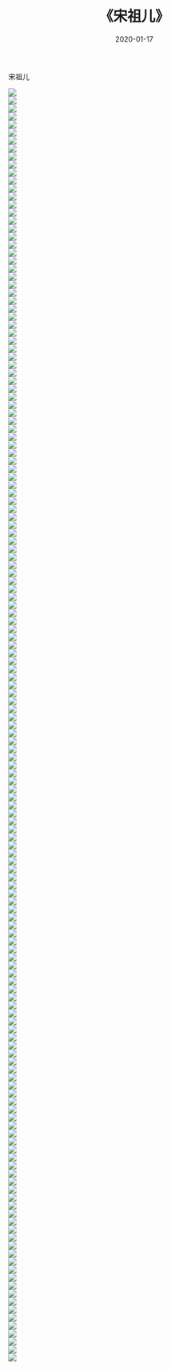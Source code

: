 ﻿---
layout: post
title:  《宋祖儿》
date:   2020-01-17
img: http://img.660000.xyz/Sharelink/壁纸/明星魅力/华人明星/宋祖儿/000.jpg
categories: [美女, 清纯, 唯美]
---

宋祖儿

 ![](http://img.660000.xyz/Sharelink/壁纸/明星魅力/华人明星/宋祖儿/001.jpg) <br>![](http://img.660000.xyz/Sharelink/壁纸/明星魅力/华人明星/宋祖儿/002.jpg) <br>![](http://img.660000.xyz/Sharelink/壁纸/明星魅力/华人明星/宋祖儿/003.jpg) <br>![](http://img.660000.xyz/Sharelink/壁纸/明星魅力/华人明星/宋祖儿/004.jpg) <br>![](http://img.660000.xyz/Sharelink/壁纸/明星魅力/华人明星/宋祖儿/005.jpg) <br>![](http://img.660000.xyz/Sharelink/壁纸/明星魅力/华人明星/宋祖儿/006.jpg) <br>![](http://img.660000.xyz/Sharelink/壁纸/明星魅力/华人明星/宋祖儿/007.jpg) <br>![](http://img.660000.xyz/Sharelink/壁纸/明星魅力/华人明星/宋祖儿/008.jpg) <br>![](http://img.660000.xyz/Sharelink/壁纸/明星魅力/华人明星/宋祖儿/009.jpg) <br>![](http://img.660000.xyz/Sharelink/壁纸/明星魅力/华人明星/宋祖儿/010.jpg) <br>![](http://img.660000.xyz/Sharelink/壁纸/明星魅力/华人明星/宋祖儿/011.jpg) <br>![](http://img.660000.xyz/Sharelink/壁纸/明星魅力/华人明星/宋祖儿/012.jpg) <br>![](http://img.660000.xyz/Sharelink/壁纸/明星魅力/华人明星/宋祖儿/013.jpg) <br>![](http://img.660000.xyz/Sharelink/壁纸/明星魅力/华人明星/宋祖儿/014.jpg) <br>![](http://img.660000.xyz/Sharelink/壁纸/明星魅力/华人明星/宋祖儿/015.jpg) <br>![](http://img.660000.xyz/Sharelink/壁纸/明星魅力/华人明星/宋祖儿/016.jpg) <br>![](http://img.660000.xyz/Sharelink/壁纸/明星魅力/华人明星/宋祖儿/017.jpg) <br>![](http://img.660000.xyz/Sharelink/壁纸/明星魅力/华人明星/宋祖儿/018.jpg) <br>![](http://img.660000.xyz/Sharelink/壁纸/明星魅力/华人明星/宋祖儿/019.jpg) <br>![](http://img.660000.xyz/Sharelink/壁纸/明星魅力/华人明星/宋祖儿/020.jpg) <br>![](http://img.660000.xyz/Sharelink/壁纸/明星魅力/华人明星/宋祖儿/021.jpg) <br>![](http://img.660000.xyz/Sharelink/壁纸/明星魅力/华人明星/宋祖儿/022.jpg) <br>![](http://img.660000.xyz/Sharelink/壁纸/明星魅力/华人明星/宋祖儿/023.jpg) <br>![](http://img.660000.xyz/Sharelink/壁纸/明星魅力/华人明星/宋祖儿/024.jpg) <br>![](http://img.660000.xyz/Sharelink/壁纸/明星魅力/华人明星/宋祖儿/025.jpg) <br>![](http://img.660000.xyz/Sharelink/壁纸/明星魅力/华人明星/宋祖儿/026.jpg) <br>![](http://img.660000.xyz/Sharelink/壁纸/明星魅力/华人明星/宋祖儿/027.jpg) <br>![](http://img.660000.xyz/Sharelink/壁纸/明星魅力/华人明星/宋祖儿/028.jpg) <br>![](http://img.660000.xyz/Sharelink/壁纸/明星魅力/华人明星/宋祖儿/029.jpg) <br>![](http://img.660000.xyz/Sharelink/壁纸/明星魅力/华人明星/宋祖儿/030.jpg) <br>![](http://img.660000.xyz/Sharelink/壁纸/明星魅力/华人明星/宋祖儿/031.jpg) <br>![](http://img.660000.xyz/Sharelink/壁纸/明星魅力/华人明星/宋祖儿/032.jpg) <br>![](http://img.660000.xyz/Sharelink/壁纸/明星魅力/华人明星/宋祖儿/033.jpg) <br>![](http://img.660000.xyz/Sharelink/壁纸/明星魅力/华人明星/宋祖儿/034.jpg) <br>![](http://img.660000.xyz/Sharelink/壁纸/明星魅力/华人明星/宋祖儿/035.jpg) <br>![](http://img.660000.xyz/Sharelink/壁纸/明星魅力/华人明星/宋祖儿/036.jpg) <br>![](http://img.660000.xyz/Sharelink/壁纸/明星魅力/华人明星/宋祖儿/037.jpg) <br>![](http://img.660000.xyz/Sharelink/壁纸/明星魅力/华人明星/宋祖儿/038.jpg) <br>![](http://img.660000.xyz/Sharelink/壁纸/明星魅力/华人明星/宋祖儿/039.jpg) <br>![](http://img.660000.xyz/Sharelink/壁纸/明星魅力/华人明星/宋祖儿/040.jpg) <br>![](http://img.660000.xyz/Sharelink/壁纸/明星魅力/华人明星/宋祖儿/041.jpg) <br>![](http://img.660000.xyz/Sharelink/壁纸/明星魅力/华人明星/宋祖儿/042.jpg) <br>![](http://img.660000.xyz/Sharelink/壁纸/明星魅力/华人明星/宋祖儿/043.jpg) <br>![](http://img.660000.xyz/Sharelink/壁纸/明星魅力/华人明星/宋祖儿/044.jpg) <br>![](http://img.660000.xyz/Sharelink/壁纸/明星魅力/华人明星/宋祖儿/045.jpg) <br>![](http://img.660000.xyz/Sharelink/壁纸/明星魅力/华人明星/宋祖儿/046.jpg) <br>![](http://img.660000.xyz/Sharelink/壁纸/明星魅力/华人明星/宋祖儿/047.jpg) <br>![](http://img.660000.xyz/Sharelink/壁纸/明星魅力/华人明星/宋祖儿/048.jpg) <br>![](http://img.660000.xyz/Sharelink/壁纸/明星魅力/华人明星/宋祖儿/049.jpg) <br>![](http://img.660000.xyz/Sharelink/壁纸/明星魅力/华人明星/宋祖儿/050.jpg) <br>![](http://img.660000.xyz/Sharelink/壁纸/明星魅力/华人明星/宋祖儿/051.jpg) <br>![](http://img.660000.xyz/Sharelink/壁纸/明星魅力/华人明星/宋祖儿/052.jpg) <br>![](http://img.660000.xyz/Sharelink/壁纸/明星魅力/华人明星/宋祖儿/053.jpg) <br>![](http://img.660000.xyz/Sharelink/壁纸/明星魅力/华人明星/宋祖儿/054.jpg) <br>![](http://img.660000.xyz/Sharelink/壁纸/明星魅力/华人明星/宋祖儿/055.jpg) <br>![](http://img.660000.xyz/Sharelink/壁纸/明星魅力/华人明星/宋祖儿/056.jpg) <br>![](http://img.660000.xyz/Sharelink/壁纸/明星魅力/华人明星/宋祖儿/057.jpg) <br>![](http://img.660000.xyz/Sharelink/壁纸/明星魅力/华人明星/宋祖儿/058.jpg) <br>![](http://img.660000.xyz/Sharelink/壁纸/明星魅力/华人明星/宋祖儿/059.jpg) <br>![](http://img.660000.xyz/Sharelink/壁纸/明星魅力/华人明星/宋祖儿/060.jpg) <br>![](http://img.660000.xyz/Sharelink/壁纸/明星魅力/华人明星/宋祖儿/061.jpg) <br>![](http://img.660000.xyz/Sharelink/壁纸/明星魅力/华人明星/宋祖儿/062.jpg) <br>![](http://img.660000.xyz/Sharelink/壁纸/明星魅力/华人明星/宋祖儿/063.jpg) <br>![](http://img.660000.xyz/Sharelink/壁纸/明星魅力/华人明星/宋祖儿/064.jpg) <br>![](http://img.660000.xyz/Sharelink/壁纸/明星魅力/华人明星/宋祖儿/065.jpg) <br>![](http://img.660000.xyz/Sharelink/壁纸/明星魅力/华人明星/宋祖儿/066.jpg) <br>![](http://img.660000.xyz/Sharelink/壁纸/明星魅力/华人明星/宋祖儿/067.jpg) <br>![](http://img.660000.xyz/Sharelink/壁纸/明星魅力/华人明星/宋祖儿/068.jpg) <br>![](http://img.660000.xyz/Sharelink/壁纸/明星魅力/华人明星/宋祖儿/069.jpg) <br>![](http://img.660000.xyz/Sharelink/壁纸/明星魅力/华人明星/宋祖儿/070.jpg) <br>![](http://img.660000.xyz/Sharelink/壁纸/明星魅力/华人明星/宋祖儿/071.jpg) <br>![](http://img.660000.xyz/Sharelink/壁纸/明星魅力/华人明星/宋祖儿/072.jpg) <br>![](http://img.660000.xyz/Sharelink/壁纸/明星魅力/华人明星/宋祖儿/073.jpg) <br>![](http://img.660000.xyz/Sharelink/壁纸/明星魅力/华人明星/宋祖儿/074.jpg) <br>![](http://img.660000.xyz/Sharelink/壁纸/明星魅力/华人明星/宋祖儿/075.jpg) <br>![](http://img.660000.xyz/Sharelink/壁纸/明星魅力/华人明星/宋祖儿/076.jpg) <br>![](http://img.660000.xyz/Sharelink/壁纸/明星魅力/华人明星/宋祖儿/077.jpg) <br>![](http://img.660000.xyz/Sharelink/壁纸/明星魅力/华人明星/宋祖儿/078.jpg) <br>![](http://img.660000.xyz/Sharelink/壁纸/明星魅力/华人明星/宋祖儿/079.jpg) <br>![](http://img.660000.xyz/Sharelink/壁纸/明星魅力/华人明星/宋祖儿/080.jpg) <br>![](http://img.660000.xyz/Sharelink/壁纸/明星魅力/华人明星/宋祖儿/081.jpg) <br>![](http://img.660000.xyz/Sharelink/壁纸/明星魅力/华人明星/宋祖儿/082.jpg) <br>![](http://img.660000.xyz/Sharelink/壁纸/明星魅力/华人明星/宋祖儿/083.jpg) <br>![](http://img.660000.xyz/Sharelink/壁纸/明星魅力/华人明星/宋祖儿/084.jpg) <br>![](http://img.660000.xyz/Sharelink/壁纸/明星魅力/华人明星/宋祖儿/085.jpg) <br>![](http://img.660000.xyz/Sharelink/壁纸/明星魅力/华人明星/宋祖儿/086.jpg) <br>![](http://img.660000.xyz/Sharelink/壁纸/明星魅力/华人明星/宋祖儿/087.jpg) <br>![](http://img.660000.xyz/Sharelink/壁纸/明星魅力/华人明星/宋祖儿/088.jpg) <br>![](http://img.660000.xyz/Sharelink/壁纸/明星魅力/华人明星/宋祖儿/089.jpg) <br>![](http://img.660000.xyz/Sharelink/壁纸/明星魅力/华人明星/宋祖儿/090.jpg) <br>![](http://img.660000.xyz/Sharelink/壁纸/明星魅力/华人明星/宋祖儿/091.jpg) <br>![](http://img.660000.xyz/Sharelink/壁纸/明星魅力/华人明星/宋祖儿/092.jpg) <br>![](http://img.660000.xyz/Sharelink/壁纸/明星魅力/华人明星/宋祖儿/093.jpg) <br>![](http://img.660000.xyz/Sharelink/壁纸/明星魅力/华人明星/宋祖儿/094.jpg) <br>![](http://img.660000.xyz/Sharelink/壁纸/明星魅力/华人明星/宋祖儿/095.jpg) <br>![](http://img.660000.xyz/Sharelink/壁纸/明星魅力/华人明星/宋祖儿/096.jpg) <br>![](http://img.660000.xyz/Sharelink/壁纸/明星魅力/华人明星/宋祖儿/097.jpg) <br>![](http://img.660000.xyz/Sharelink/壁纸/明星魅力/华人明星/宋祖儿/098.jpg) <br>![](http://img.660000.xyz/Sharelink/壁纸/明星魅力/华人明星/宋祖儿/099.jpg) <br>![](http://img.660000.xyz/Sharelink/壁纸/明星魅力/华人明星/宋祖儿/100.jpg) <br>![](http://img.660000.xyz/Sharelink/壁纸/明星魅力/华人明星/宋祖儿/101.jpg) <br>![](http://img.660000.xyz/Sharelink/壁纸/明星魅力/华人明星/宋祖儿/102.jpg) <br>![](http://img.660000.xyz/Sharelink/壁纸/明星魅力/华人明星/宋祖儿/103.jpg) <br>![](http://img.660000.xyz/Sharelink/壁纸/明星魅力/华人明星/宋祖儿/104.jpg) <br>![](http://img.660000.xyz/Sharelink/壁纸/明星魅力/华人明星/宋祖儿/105.jpg) <br>![](http://img.660000.xyz/Sharelink/壁纸/明星魅力/华人明星/宋祖儿/106.jpg) <br>![](http://img.660000.xyz/Sharelink/壁纸/明星魅力/华人明星/宋祖儿/107.jpg) <br>![](http://img.660000.xyz/Sharelink/壁纸/明星魅力/华人明星/宋祖儿/108.jpg) <br>![](http://img.660000.xyz/Sharelink/壁纸/明星魅力/华人明星/宋祖儿/109.jpg) <br>![](http://img.660000.xyz/Sharelink/壁纸/明星魅力/华人明星/宋祖儿/110.jpg) <br>![](http://img.660000.xyz/Sharelink/壁纸/明星魅力/华人明星/宋祖儿/111.jpg) <br>![](http://img.660000.xyz/Sharelink/壁纸/明星魅力/华人明星/宋祖儿/112.jpg) <br>![](http://img.660000.xyz/Sharelink/壁纸/明星魅力/华人明星/宋祖儿/113.jpg) <br>![](http://img.660000.xyz/Sharelink/壁纸/明星魅力/华人明星/宋祖儿/114.jpg) <br>![](http://img.660000.xyz/Sharelink/壁纸/明星魅力/华人明星/宋祖儿/115.jpg) <br>![](http://img.660000.xyz/Sharelink/壁纸/明星魅力/华人明星/宋祖儿/116.jpg) <br>![](http://img.660000.xyz/Sharelink/壁纸/明星魅力/华人明星/宋祖儿/117.jpg) <br>![](http://img.660000.xyz/Sharelink/壁纸/明星魅力/华人明星/宋祖儿/118.jpg) <br>![](http://img.660000.xyz/Sharelink/壁纸/明星魅力/华人明星/宋祖儿/119.jpg) <br>![](http://img.660000.xyz/Sharelink/壁纸/明星魅力/华人明星/宋祖儿/120.jpg) <br>![](http://img.660000.xyz/Sharelink/壁纸/明星魅力/华人明星/宋祖儿/121.jpg) <br>![](http://img.660000.xyz/Sharelink/壁纸/明星魅力/华人明星/宋祖儿/122.jpg) <br>![](http://img.660000.xyz/Sharelink/壁纸/明星魅力/华人明星/宋祖儿/123.jpg) <br>![](http://img.660000.xyz/Sharelink/壁纸/明星魅力/华人明星/宋祖儿/124.jpg) <br>![](http://img.660000.xyz/Sharelink/壁纸/明星魅力/华人明星/宋祖儿/125.jpg) <br>![](http://img.660000.xyz/Sharelink/壁纸/明星魅力/华人明星/宋祖儿/126.jpg) <br>![](http://img.660000.xyz/Sharelink/壁纸/明星魅力/华人明星/宋祖儿/127.jpg) <br>![](http://img.660000.xyz/Sharelink/壁纸/明星魅力/华人明星/宋祖儿/128.jpg) <br>![](http://img.660000.xyz/Sharelink/壁纸/明星魅力/华人明星/宋祖儿/129.jpg) <br>![](http://img.660000.xyz/Sharelink/壁纸/明星魅力/华人明星/宋祖儿/130.jpg) <br>![](http://img.660000.xyz/Sharelink/壁纸/明星魅力/华人明星/宋祖儿/131.jpg) <br>![](http://img.660000.xyz/Sharelink/壁纸/明星魅力/华人明星/宋祖儿/132.jpg) <br>![](http://img.660000.xyz/Sharelink/壁纸/明星魅力/华人明星/宋祖儿/133.jpg) <br>![](http://img.660000.xyz/Sharelink/壁纸/明星魅力/华人明星/宋祖儿/134.jpg) <br>![](http://img.660000.xyz/Sharelink/壁纸/明星魅力/华人明星/宋祖儿/135.jpg) <br>![](http://img.660000.xyz/Sharelink/壁纸/明星魅力/华人明星/宋祖儿/136.jpg) <br>![](http://img.660000.xyz/Sharelink/壁纸/明星魅力/华人明星/宋祖儿/137.jpg) <br>![](http://img.660000.xyz/Sharelink/壁纸/明星魅力/华人明星/宋祖儿/138.jpg) <br>![](http://img.660000.xyz/Sharelink/壁纸/明星魅力/华人明星/宋祖儿/139.jpg) <br>![](http://img.660000.xyz/Sharelink/壁纸/明星魅力/华人明星/宋祖儿/140.jpg) <br>![](http://img.660000.xyz/Sharelink/壁纸/明星魅力/华人明星/宋祖儿/141.jpg) <br>![](http://img.660000.xyz/Sharelink/壁纸/明星魅力/华人明星/宋祖儿/142.jpg) <br>![](http://img.660000.xyz/Sharelink/壁纸/明星魅力/华人明星/宋祖儿/143.jpg) <br>![](http://img.660000.xyz/Sharelink/壁纸/明星魅力/华人明星/宋祖儿/144.jpg) <br>![](http://img.660000.xyz/Sharelink/壁纸/明星魅力/华人明星/宋祖儿/145.jpg) <br>![](http://img.660000.xyz/Sharelink/壁纸/明星魅力/华人明星/宋祖儿/146.jpg) <br>![](http://img.660000.xyz/Sharelink/壁纸/明星魅力/华人明星/宋祖儿/147.jpg) <br>![](http://img.660000.xyz/Sharelink/壁纸/明星魅力/华人明星/宋祖儿/148.jpg) <br>![](http://img.660000.xyz/Sharelink/壁纸/明星魅力/华人明星/宋祖儿/149.jpg) <br>![](http://img.660000.xyz/Sharelink/壁纸/明星魅力/华人明星/宋祖儿/150.jpg) <br>![](http://img.660000.xyz/Sharelink/壁纸/明星魅力/华人明星/宋祖儿/151.jpg) <br>![](http://img.660000.xyz/Sharelink/壁纸/明星魅力/华人明星/宋祖儿/152.jpg) <br>![](http://img.660000.xyz/Sharelink/壁纸/明星魅力/华人明星/宋祖儿/153.jpg) <br>![](http://img.660000.xyz/Sharelink/壁纸/明星魅力/华人明星/宋祖儿/154.jpg) <br>![](http://img.660000.xyz/Sharelink/壁纸/明星魅力/华人明星/宋祖儿/155.jpg) <br>![](http://img.660000.xyz/Sharelink/壁纸/明星魅力/华人明星/宋祖儿/156.jpg) <br>![](http://img.660000.xyz/Sharelink/壁纸/明星魅力/华人明星/宋祖儿/157.jpg) <br>![](http://img.660000.xyz/Sharelink/壁纸/明星魅力/华人明星/宋祖儿/158.jpg) <br>![](http://img.660000.xyz/Sharelink/壁纸/明星魅力/华人明星/宋祖儿/159.jpg) <br>
